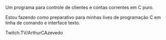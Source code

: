 Um programa para controle de clientes e contas correntes em C puro.

Estou fazendo como preparativo para minhas lives de programação C em linha de comando e interface texto.

Twitch.TV/ArthurCAzevedo
